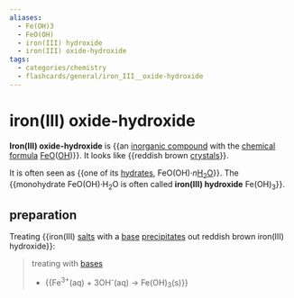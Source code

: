 ```yaml
---
aliases:
  - Fe(OH)3
  - FeO(OH)
  - iron(III) hydroxide
  - iron(III) oxide-hydroxide
tags:
  - categories/chemistry
  - flashcards/general/iron_III__oxide-hydroxide
---
```


# iron(III) oxide-hydroxide

__Iron(III) oxide-hydroxide__ is {{an [inorganic compound](inorganic%20compound.md) with the [chemical formula](chemical%20formula.md) [Fe](iron.md)[O](oxygen.md)([OH](hydroxide.md))}}. It looks like {{reddish brown [crystals](crystal.md)}}.

It is often seen as {{one of its [hydrates](hydrate.md), FeO(OH)·_n_[H<sub>2</sub>O](water.md)}}. The {{monohydrate FeO(OH)·H<sub>2</sub>O is often called __iron(III) hydroxide__ Fe(OH)<sub>3</sub>}}.

## preparation

Treating {{iron(III) [salts](salt%20(chemistry).md) with a [base](base%20(chemistry).md) [precipitates](precipitate.md) out reddish brown iron(III) hydroxide}}:

> treating with [bases](base%20(chemistry).md)
> - {{Fe<sup>3+</sup>(aq) + 3OH<sup>-</sup>(aq) → Fe(OH)<sub>3</sub>(s)}}
